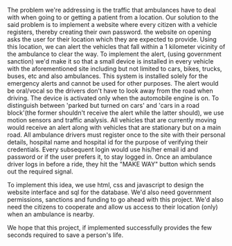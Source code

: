The problem we're addressing is the traffic that ambulances have to deal with when going to or getting a patient from a location.
Our solution to the said problem is to implement a website where every citizen with a vehicle registers, thereby creating their own password.
the website on opening asks the user for their location which they are expected to provide.
Using this location, we can alert the vehicles that fall within a 1 kilometer vicinity of the ambulance to clear the way.
To implement the alert, (using government sanction) we'd make it so that a small device is installed in every vehicle with the aforementioned site including but not limited to cars, bikes, trucks, buses, etc and also ambulances.
This system is installed solely for the emergency alerts and cannot be used for other purposes.
The alert would be oral/vocal so the drivers don't have to look away from the road when driving.
The device is activated only when the automobile engine is on.
To distinguish between 'parked but turned on cars' and 'cars in a road block'(the former shouldn't receive the alert while the latter should), we use motion sensors and traffic analysis. All vehicles that are currently moving would receive an alert along with vehicles that are stationary but on a main road.
All ambulance drivers must register once to the site with their personal details, hospital name and hospital id for the purpose of verifying their credentials.
Every subsequent login would use his/her email id and password or if the user prefers it, to stay logged in.
Once an ambulance driver logs in before a ride, they hit the "MAKE WAY" button which sends out the required signal.

To implement this idea, we use html, css and javascript to design the website interface and sql for the database.
We'd also need government permissions, sanctions and funding to go ahead with this project.
We'd also need the citizens to cooperate and allow us access to their location (only) when an ambulance is nearby.

We hope that this project, if implemented successfully provides the few seconds required to save a person's life.
